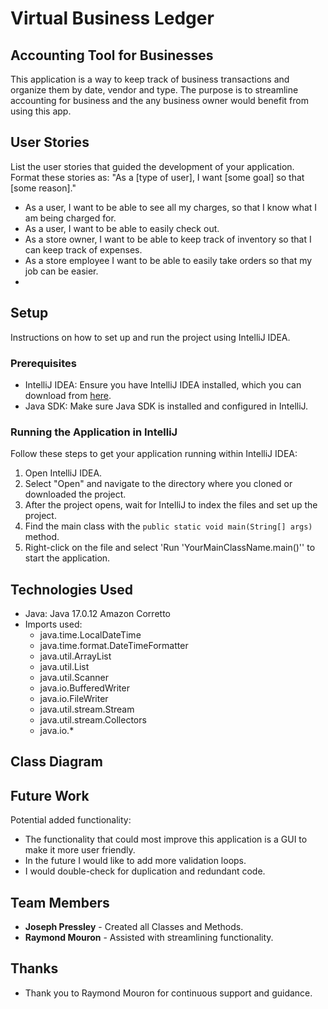 # Virtual Business Ledger

## Accounting Tool for Businesses

This application is a way to keep track of business transactions and organize them by date, vendor and type. The purpose is to streamline accounting for business and the any business owner would benefit from using this app.

## User Stories

List the user stories that guided the development of your application. Format these stories as: "As a [type of user], I want [some goal] so that [some reason]."

- As a user, I want to be able to see all my charges, so that I know what I am being charged for.
- As a user, I want to be able to easily check out.
- As a store owner, I want to be able to keep track of inventory so that I can keep track of expenses.
- As a store employee I want to be able to easily take orders so that my job can be easier.
- 
## Setup

Instructions on how to set up and run the project using IntelliJ IDEA.

### Prerequisites

- IntelliJ IDEA: Ensure you have IntelliJ IDEA installed, which you can download from [here](https://www.jetbrains.com/idea/download/).
- Java SDK: Make sure Java SDK is installed and configured in IntelliJ.

### Running the Application in IntelliJ

Follow these steps to get your application running within IntelliJ IDEA:

1. Open IntelliJ IDEA.
2. Select "Open" and navigate to the directory where you cloned or downloaded the project.
3. After the project opens, wait for IntelliJ to index the files and set up the project.
4. Find the main class with the `public static void main(String[] args)` method.
5. Right-click on the file and select 'Run 'YourMainClassName.main()'' to start the application.

## Technologies Used

- Java: Java 17.0.12 Amazon Corretto
- Imports used:
    - java.time.LocalDateTime
    - java.time.format.DateTimeFormatter
    - java.util.ArrayList
    - java.util.List
    - java.util.Scanner
    - java.io.BufferedWriter
    - java.io.FileWriter
    - java.util.stream.Stream
    - java.util.stream.Collectors
    - java.io.*


## Class Diagram



## Future Work

Potential added functionality:

- The functionality that could most improve this application is a GUI to make it more user friendly.
- In the future I would like to add more validation loops.
- I would double-check for duplication and redundant code.

## Team Members

- **Joseph Pressley** - Created all Classes and Methods.
- **Raymond Mouron** - Assisted with streamlining functionality.


## Thanks

- Thank you to Raymond Mouron for continuous support and guidance.